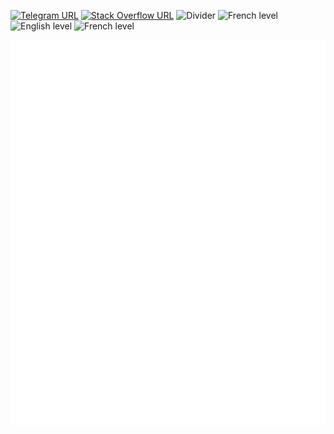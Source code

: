 [![Telegram URL](https://img.shields.io/twitter/url?label=Telegram&logo=telegram&style=social&url=https%3A%2F%2Ft.me%2Fismlhbb)](https://t.me/vamarques)
[![Stack Overflow URL](https://img.shields.io/twitter/url?label=&logo=StackOverflow&style=social&url=https://stackoverflow.com/users/7841675/atilioa)](https://stackoverflow.com/users/7841675/atilioa)
![Divider](https://img.shields.io/badge/-|-333) ![French level](https://img.shields.io/badge/PT--BR-N-brightgreen)
![English level](https://img.shields.io/badge/EN-C1-green)
![French level](https://img.shields.io/badge/FR-B1-yellow)

![Metrics](https://github.com/AtilioA/AtilioA/blob/master/github-metrics.svg)
